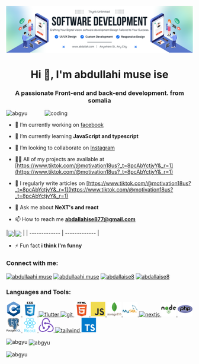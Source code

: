 ![logo](https://github.com/Abgyu/Abgyu/blob/main/White%20and%20Blue%20Modern%20Web%20Application%20Design%20Linkedin%20Background%20Photo.png)
<h1 align="center">Hi 👋, I'm abdullahi muse ise</h1>
<h3 align="center">A passionate Front-end and back-end development.  from somalia</h3>
<img align="right" alt="coding" width="400" src="https://user-images.githubusercontent.com/55389276/140866485-8fb1c876-9a8f-4d6a-98dc-08c4981eaf70.gif">

<p align="left"> <img src="https://komarev.com/ghpvc/?username=abgyu&label=Profile%20views&color=0e75b6&style=flat" alt="abgyu" /> </p>

- 🔭 I’m currently working on [facebook](https://www.facebook.com/nasrudiin.nuur.313)

- 🌱 I’m currently learning **JavaScript and typescript**

- 👯 I’m looking to collaborate on [Instagram](https://www.instagram.com/abdallaise8/)

- 👨‍💻 All of my projects are available at [https://www.tiktok.com/@motivation18us?_t=8pcAbYctjyY&_r=1](https://www.tiktok.com/@motivation18us?_t=8pcAbYctjyY&_r=1)

- 📝 I regularly write articles on [https://www.tiktok.com/@motivation18us?_t=8pcAbYctjyY&_r=1](https://www.tiktok.com/@motivation18us?_t=8pcAbYctjyY&_r=1)

- 💬 Ask me about **NeXT's and react**

- 📫 How to reach me **abdallahise877@gmail.com**




|<img align="center" src="https://github-profile-summary-cards.vercel.app/api/cards/profile-details?username=Abgyu
&theme=github_dark" />|<img align="center" src="https://github-profile-summary-cards.vercel.app/api/cards/productive-time?username=Abgyu
&theme=github_dark" /> |
| ------------- | ------------- |

- ⚡ Fun fact **i think I'm funny**

<h3 align="left">Connect with me:</h3>
<p align="left">
<a href="https://dev.to/abdullaahi muse" target="blank"><img align="center" src="https://raw.githubusercontent.com/rahuldkjain/github-profile-readme-generator/master/src/images/icons/Social/devto.svg" alt="abdullaahi muse" height="30" width="40" /></a>
<a href="https://fb.com/abdullaahi muse" target="blank"><img align="center" src="https://raw.githubusercontent.com/rahuldkjain/github-profile-readme-generator/master/src/images/icons/Social/facebook.svg" alt="abdullaahi muse" height="30" width="40" /></a>
<a href="https://instagram.com/abdallaise8" target="blank"><img align="center" src="https://raw.githubusercontent.com/rahuldkjain/github-profile-readme-generator/master/src/images/icons/Social/instagram.svg" alt="abdallaise8" height="30" width="40" /></a>
<a href="https://www.youtube.com/c/abdallaise8" target="blank"><img align="center" src="https://raw.githubusercontent.com/rahuldkjain/github-profile-readme-generator/master/src/images/icons/Social/youtube.svg" alt="abdallaise8" height="30" width="40" /></a>
</p>

<h3 align="left">Languages and Tools:</h3>
<p align="left"> <a href="https://www.w3schools.com/cpp/" target="_blank" rel="noreferrer"> <img src="https://raw.githubusercontent.com/devicons/devicon/master/icons/cplusplus/cplusplus-original.svg" alt="cplusplus" width="40" height="40"/> </a> <a href="https://www.w3schools.com/css/" target="_blank" rel="noreferrer"> <img src="https://raw.githubusercontent.com/devicons/devicon/master/icons/css3/css3-original-wordmark.svg" alt="css3" width="40" height="40"/> </a> <a href="https://flutter.dev" target="_blank" rel="noreferrer"> <img src="https://www.vectorlogo.zone/logos/flutterio/flutterio-icon.svg" alt="flutter" width="40" height="40"/> </a> <a href="https://git-scm.com/" target="_blank" rel="noreferrer"> <img src="https://www.vectorlogo.zone/logos/git-scm/git-scm-icon.svg" alt="git" width="40" height="40"/> </a> <a href="https://www.w3.org/html/" target="_blank" rel="noreferrer"> <img src="https://raw.githubusercontent.com/devicons/devicon/master/icons/html5/html5-original-wordmark.svg" alt="html5" width="40" height="40"/> </a> <a href="https://developer.mozilla.org/en-US/docs/Web/JavaScript" target="_blank" rel="noreferrer"> <img src="https://raw.githubusercontent.com/devicons/devicon/master/icons/javascript/javascript-original.svg" alt="javascript" width="40" height="40"/> </a> <a href="https://www.mongodb.com/" target="_blank" rel="noreferrer"> <img src="https://raw.githubusercontent.com/devicons/devicon/master/icons/mongodb/mongodb-original-wordmark.svg" alt="mongodb" width="40" height="40"/> </a> <a href="https://www.mysql.com/" target="_blank" rel="noreferrer"> <img src="https://raw.githubusercontent.com/devicons/devicon/master/icons/mysql/mysql-original-wordmark.svg" alt="mysql" width="40" height="40"/> </a> <a href="https://nextjs.org/" target="_blank" rel="noreferrer"> <img src="https://cdn.worldvectorlogo.com/logos/nextjs-2.svg" alt="nextjs" width="40" height="40"/> </a> <a href="https://nodejs.org" target="_blank" rel="noreferrer"> <img src="https://raw.githubusercontent.com/devicons/devicon/master/icons/nodejs/nodejs-original-wordmark.svg" alt="nodejs" width="40" height="40"/> </a> <a href="https://www.php.net" target="_blank" rel="noreferrer"> <img src="https://raw.githubusercontent.com/devicons/devicon/master/icons/php/php-original.svg" alt="php" width="40" height="40"/> </a> <a href="https://www.postgresql.org" target="_blank" rel="noreferrer"> <img src="https://raw.githubusercontent.com/devicons/devicon/master/icons/postgresql/postgresql-original-wordmark.svg" alt="postgresql" width="40" height="40"/> </a> <a href="https://reactjs.org/" target="_blank" rel="noreferrer"> <img src="https://raw.githubusercontent.com/devicons/devicon/master/icons/react/react-original-wordmark.svg" alt="react" width="40" height="40"/> </a> <a href="https://redux.js.org" target="_blank" rel="noreferrer"> <img src="https://raw.githubusercontent.com/devicons/devicon/master/icons/redux/redux-original.svg" alt="redux" width="40" height="40"/> </a> <a href="https://tailwindcss.com/" target="_blank" rel="noreferrer"> <img src="https://www.vectorlogo.zone/logos/tailwindcss/tailwindcss-icon.svg" alt="tailwind" width="40" height="40"/> </a> <a href="https://www.typescriptlang.org/" target="_blank" rel="noreferrer"> <img src="https://raw.githubusercontent.com/devicons/devicon/master/icons/typescript/typescript-original.svg" alt="typescript" width="40" height="40"/> </a> </p>

<p><img align="left" src="https://github-readme-stats.vercel.app/api/top-langs?username=abgyu&show_icons=true&locale=en&layout=compact" alt="abgyu" /></p>

<p>&nbsp;<img align="center" src="https://github-readme-stats.vercel.app/api?username=abgyu&show_icons=true&locale=en" alt="abgyu" /></p>

<p><img align="center" src="https://github-readme-streak-stats.herokuapp.com/?user=abgyu&" alt="abgyu" /></p>
